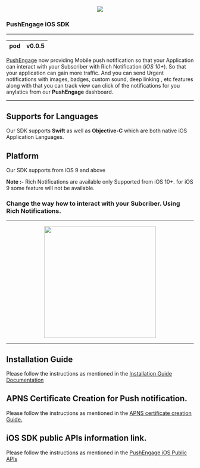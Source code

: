 <p align="center">
  <img src="https://assetscdn.pushengage.com/pushengage-logo.png"/>
</p>

### PushEngage iOS SDK
---
|pod | v0.0.5
|--- |--- |

[PushEngage](https://www.pushengage.com/) now providing Mobile push notification so that your Application can interact with your Subscriber with Rich Notification (_iOS 10+_). So that your application can gain more traffic. And you can send Urgent notifications with images, badges, custom sound, deep linking , etc features along with that you can track view can click of the notifications for you anylatics from our **PushEngage** dashboard. 

***

## Supports for Languages

Our SDK supports **Swift** as well as **Objective-C** which are both native iOS Application Languages.


## Platform 

Our SDK supports from iOS 9 and above

**Note :-** Rich Notifications are available only Supported from iOS 10+. for iOS 9 some feature will not be available.

### Change the way how to interact with your Subcriber. Using Rich Notifications.

***

<p align="center">
  <img src="https://user-images.githubusercontent.com/77654663/130333928-51b28c61-2397-4c1b-ad30-7f602977121e.png"
  width = "300"/>
</p>

***
## Installation Guide

Please follow the instructions as mentioned in the [Installation Guide Documentation](https://www.pushengage.com/documentation/how-to-set-up-ios-app-push-notifications-with-pushengage/)

## APNS Certificate Creation for Push notification.

Please follow the instructions as mentioned in the [APNS certificate creation Guide.](https://www.pushengage.com/documentation/guide-to-creating-ios-apns-certificate/)

## iOS SDK public APIs information link.

Please follow the instructions as mentioned in the [PushEngage iOS Public APIs](https://pushengage.com/api/mobile-sdk/iOS-sdk)


